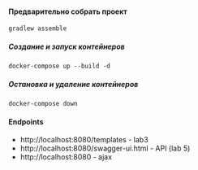 #### Предварительно собрать проект
```
gradlew assemble
```

##### Создание и запуск контейнеров

```
docker-compose up --build -d
```

##### Остановка и удаление контейнеров

```
docker-compose down
```

#### Endpoints

- http://localhost:8080/templates - lab3
- http://localhost:8080/swagger-ui.html - API (lab 5)
- http://localhost:8080 - ajax

